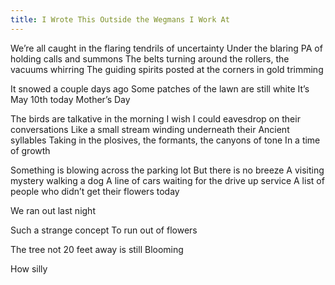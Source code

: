 ```yaml
---
title: I Wrote This Outside the Wegmans I Work At
---
```


We’re all caught in the flaring tendrils of uncertainty
Under the blaring PA of holding calls and summons <!--excerpt-->
The belts turning around the rollers, the vacuums whirring
The guiding spirits posted at the corners in gold trimming
<br>

It snowed a couple days ago
Some patches of the lawn are still white
It’s May 10th today
Mother’s Day
<br>

The birds are talkative in the morning
I wish I could eavesdrop on their conversations
Like a small stream winding underneath their
Ancient syllables
Taking in the plosives, the formants, the canyons of tone
In a time of growth
<br>

Something is blowing across the parking lot
But there is no breeze
A visiting mystery walking a dog
A line of cars waiting for the drive up service
A list of people who didn’t get their flowers today
<br>

We ran out last night
<br>

Such a strange concept
To run out of flowers
<br>

The tree not 20 feet away is still
Blooming
<br>

How silly
